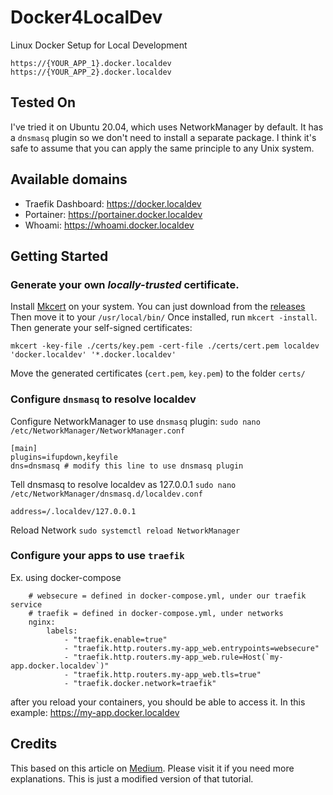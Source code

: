 # Docker4LocalDev
Linux Docker Setup for Local Development
```
https://{YOUR_APP_1}.docker.localdev
https://{YOUR_APP_2}.docker.localdev
```

## Tested On
I've tried it on Ubuntu 20.04, which uses NetworkManager by default.
It has a `dnsmasq` plugin so we don't need to install a separate package. 
I think it's safe to assume that you can apply the same principle to any Unix system.

## Available domains

* Traefik Dashboard: https://docker.localdev
* Portainer: https://portainer.docker.localdev
* Whoami: https://whoami.docker.localdev

## Getting Started

### Generate your own _locally-trusted_ certificate.

Install [Mkcert](https://github.com/FiloSottile/mkcert) on your system.
You can just download from the [releases](https://github.com/FiloSottile/mkcert/releases)
Then move it to your `/usr/local/bin/`
Once installed, run `mkcert -install`.
Then generate your self-signed certificates:

`mkcert -key-file ./certs/key.pem -cert-file ./certs/cert.pem localdev 'docker.localdev' '*.docker.localdev'`

Move the generated certificates (`cert.pem`, `key.pem`) to the folder `certs/`

### Configure `dnsmasq` to resolve localdev

Configure NetworkManager to use `dnsmasq` plugin:
`sudo nano /etc/NetworkManager/NetworkManager.conf`
```
[main]
plugins=ifupdown,keyfile
dns=dnsmasq # modify this line to use dnsmasq plugin
```
Tell dnsmasq to resolve localdev as 127.0.0.1
`sudo nano /etc/NetworkManager/dnsmasq.d/localdev.conf`
```
address=/.localdev/127.0.0.1
```
Reload Network
`sudo systemctl reload NetworkManager`

### Configure your apps to use `traefik`
Ex. using docker-compose
```
    # websecure = defined in docker-compose.yml, under our traefik service
    # traefik = defined in docker-compose.yml, under networks
    nginx:
        labels:
            - "traefik.enable=true"
            - "traefik.http.routers.my-app_web.entrypoints=websecure"
            - "traefik.http.routers.my-app_web.rule=Host(`my-app.docker.localdev`)"
            - "traefik.http.routers.my-app_web.tls=true"
            - "traefik.docker.network=traefik"
```
after you reload your containers, you should be able to access it. In this example: https://my-app.docker.localdev

## Credits
This based on this article on [Medium](https://medium.com/soulweb-academy/docker-local-dev-stack-with-traefik-https-dnsmasq-locally-trusted-certificate-for-ubuntu-20-04-5f036c9af83d). Please visit it if you need more explanations. This is just a modified version of that tutorial.
